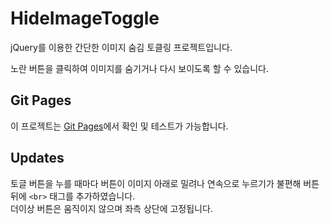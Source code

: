 # HideImageToggle

jQuery를 이용한 간단한 이미지 숨김 토클링 프로젝트입니다.

노란 버튼을 클릭하여 이미지를 숨기거나 다시 보이도록 할 수 있습니다.

## Git Pages
이 프로젝트는 [Git Pages](https://WhiteKr.github.io/HideImageToggle)에서 확인 및 테스트가 가능합니다.

## Updates

토글 버튼을 누를 때마다 버튼이 이미지 아래로 밀려나 연속으로 누르기가 불편해 버튼 뒤에 `<br>` 태그를 추가하였습니다.\
더이상 버튼은 움직이지 않으며 좌측 상단에 고정됩니다.
